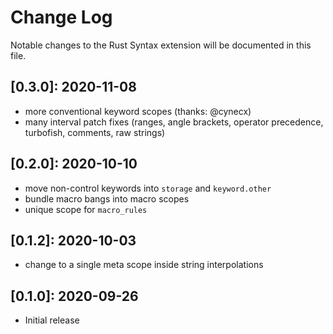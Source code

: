# Change Log

Notable changes to the Rust Syntax extension will be documented in this file.

## **[0.3.0]:** 2020-11-08

- more conventional keyword scopes (thanks: @cynecx)
- many interval patch fixes (ranges, angle brackets, operator precedence, turbofish, comments, raw strings)

## **[0.2.0]:** 2020-10-10

- move non-control keywords into `storage` and `keyword.other`
- bundle macro bangs into macro scopes
- unique scope for `macro_rules`

## **[0.1.2]:** 2020-10-03

- change to a single meta scope inside string interpolations

## **[0.1.0]:** 2020-09-26

- Initial release
